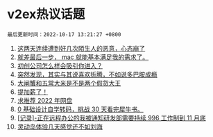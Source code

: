 # v2ex热议话题

`最后更新时间：2022-10-17 13:21:27 +0800`

1. [这两天连续遭到好几次陌生人的恶意，心态崩了](https://www.v2ex.com/t/887394)
1. [就差最后一步， mac 就能基本满足我的需求了。](https://www.v2ex.com/t/887305)
1. [初创公司怎么样会吸引你进入？](https://www.v2ex.com/t/887365)
1. [突然发现，其实与其说喜欢折腾，不如说多巴胺成瘾](https://www.v2ex.com/t/887301)
1. [大闸蟹和五常大米是不是两个假货大王](https://www.v2ex.com/t/887422)
1. [提加薪了！](https://www.v2ex.com/t/887408)
1. [求推荐 2022 年网盘](https://www.v2ex.com/t/887297)
1. [0 基础设计自学转码，挑战 30 天看完犀牛书。](https://www.v2ex.com/t/887364)
1. [[记录]-正在远程办公的我被通知研发部需要持续 996 工作制到 11 月底](https://www.v2ex.com/t/887312)
1. [灵动岛体验几天感觉还不如刘海](https://www.v2ex.com/t/887363)

